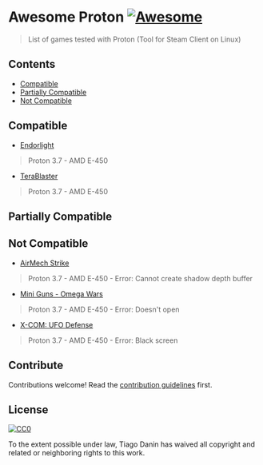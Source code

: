 # Awesome Proton [![Awesome](https://cdn.rawgit.com/sindresorhus/awesome/d7305f38d29fed78fa85652e3a63e154dd8e8829/media/badge.svg)](https://github.com/sindresorhus/awesome)

> List of games tested with Proton (Tool for Steam Client on Linux)


## Contents

- [Compatible](#compatible)
- [Partially Compatible](#partially-compatible)
- [Not Compatible](#not-compatible)


## Compatible

- [Endorlight](https://store.steampowered.com/app/428430/)
> Proton 3.7 - AMD E-450

- [TeraBlaster](https://store.steampowered.com/app/384150/)
> Proton 3.7 - AMD E-450

## Partially Compatible



## Not Compatible

- [AirMech Strike](https://store.steampowered.com/app/206500/)
> Proton 3.7 - AMD E-450 - Error: Cannot create shadow depth buffer

- [Mini Guns - Omega Wars](https://store.steampowered.com/app/649900/)
> Proton 3.7 - AMD E-450 - Error: Doesn't open

- [X-COM: UFO Defense](https://store.steampowered.com/app/7760/)
> Proton 3.7 - AMD E-450 - Error: Black screen

## Contribute

Contributions welcome! Read the [contribution guidelines](contributing.md) first.


## License

[![CC0](http://mirrors.creativecommons.org/presskit/buttons/88x31/svg/cc-zero.svg)](http://creativecommons.org/publicdomain/zero/1.0)

To the extent possible under law, Tiago Danin has waived all copyright and
related or neighboring rights to this work.
